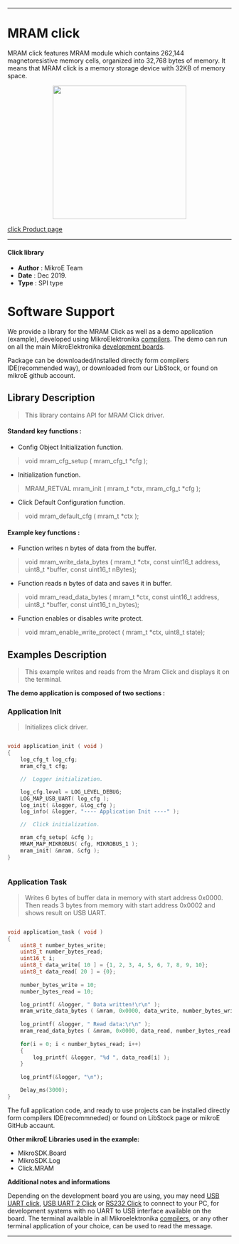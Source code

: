 

---
# MRAM click

MRAM click features MRAM module which contains 262,144 magnetoresistive memory cells, organized into 32,768 bytes of memory. It means that MRAM click is a memory storage device with 32KB of memory space. 

<p align="center">
  <img src="https://download.mikroe.com/images/click_for_ide/mram_click.png" height=300px>
</p>

[click Product page](https://www.mikroe.com/mram-click)

---


#### Click library 

- **Author**        : MikroE Team
- **Date**          : Dec 2019.
- **Type**          : SPI type


# Software Support

We provide a library for the MRAM Click 
as well as a demo application (example), developed using MikroElektronika 
[compilers](https://shop.mikroe.com/compilers). 
The demo can run on all the main MikroElektronika [development boards](https://shop.mikroe.com/development-boards).

Package can be downloaded/installed directly form compilers IDE(recommended way), or downloaded from our LibStock, or found on mikroE github account. 

## Library Description

> This library contains API for MRAM Click driver.

#### Standard key functions :

- Config Object Initialization function.
> void mram_cfg_setup ( mram_cfg_t *cfg ); 
 
- Initialization function.
> MRAM_RETVAL mram_init ( mram_t *ctx, mram_cfg_t *cfg );

- Click Default Configuration function.
> void mram_default_cfg ( mram_t *ctx );


#### Example key functions :

- Function writes n bytes of data from the buffer.
> void mram_write_data_bytes ( mram_t *ctx, const uint16_t address, uint8_t *buffer, const uint16_t nBytes);
 
- Function reads n bytes of data and saves it in buffer.
> void mram_read_data_bytes ( mram_t *ctx, const uint16_t address, uint8_t *buffer, const uint16_t n_bytes);

- Function enables or disables write protect.
> void mram_enable_write_protect ( mram_t *ctx, uint8_t state);

## Examples Description

> This example writes and reads from the Mram Click and displays it on the terminal.

**The demo application is composed of two sections :**

### Application Init 

> Initializes click driver.

```c

void application_init ( void )
{
    log_cfg_t log_cfg;
    mram_cfg_t cfg;

    //  Logger initialization.

    log_cfg.level = LOG_LEVEL_DEBUG;
    LOG_MAP_USB_UART( log_cfg );
    log_init( &logger, &log_cfg );
    log_info( &logger, "---- Application Init ----" );

    //  Click initialization.

    mram_cfg_setup( &cfg );
    MRAM_MAP_MIKROBUS( cfg, MIKROBUS_1 );
    mram_init( &mram, &cfg );
}
  
```

### Application Task

> Writes 6 bytes of buffer data in memory with start address 0x0000. 
> Then reads 3 bytes from memory with start address 0x0002 and shows result on USB UART.

```c

void application_task ( void )
{
    uint8_t number_bytes_write;
    uint8_t number_bytes_read;
    uint16_t i;
    uint8_t data_write[ 10 ] = {1, 2, 3, 4, 5, 6, 7, 8, 9, 10};
    uint8_t data_read[ 20 ] = {0};
    
    number_bytes_write = 10;
    number_bytes_read = 10;

    log_printf( &logger, " Data written!\r\n" );
    mram_write_data_bytes ( &mram, 0x0000, data_write, number_bytes_write );
    
    log_printf( &logger, " Read data:\r\n" );
    mram_read_data_bytes ( &mram, 0x0000, data_read, number_bytes_read );
    
    for(i = 0; i < number_bytes_read; i++)
    {
        log_printf( &logger, "%d ", data_read[i] );
    }
    
    log_printf(&logger, "\n");

    Delay_ms(3000);
}

```

The full application code, and ready to use projects can be  installed directly form compilers IDE(recommneded) or found on LibStock page or mikroE GitHub accaunt.

**Other mikroE Libraries used in the example:** 

- MikroSDK.Board
- MikroSDK.Log
- Click.MRAM

**Additional notes and informations**

Depending on the development board you are using, you may need 
[USB UART click](https://shop.mikroe.com/usb-uart-click), 
[USB UART 2 Click](https://shop.mikroe.com/usb-uart-2-click) or 
[RS232 Click](https://shop.mikroe.com/rs232-click) to connect to your PC, for 
development systems with no UART to USB interface available on the board. The 
terminal available in all Mikroelektronika 
[compilers](https://shop.mikroe.com/compilers), or any other terminal application 
of your choice, can be used to read the message.



---
